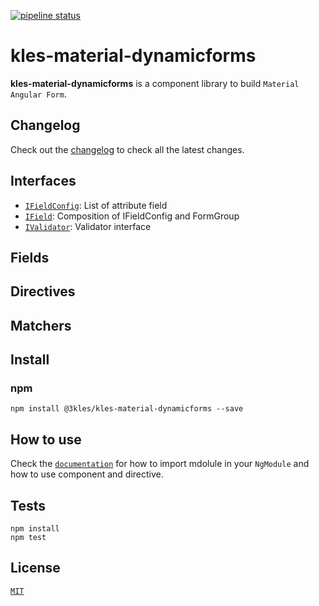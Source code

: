 [![pipeline status](http://gitlab.3kles.local/angular/klesmaterialdynamicforms/badges/master/pipeline.svg)](http://gitlab.3kles.local/angular/klesmaterialdynamicforms/-/commits/master)

# kles-material-dynamicforms

**kles-material-dynamicforms** is a component library to build `Material Angular Form`.

## Changelog

Check out the [changelog](./CHANGELOG.md) to check all the latest changes.

## Interfaces
- [`IFieldConfig`](./docs/interfaces.md#ifieldconfig): List of attribute field
- [`IField`](./docs/interfaces.md#ifield): Composition of IFieldConfig and FormGroup
- [`IValidator`](./docs/interfaces.md#ivalidator): Validator interface

## Fields

## Directives

## Matchers

## Install

### npm

```
npm install @3kles/kles-material-dynamicforms --save
```

## How to use

Check the [`documentation`](./docs) for how to import mdolule in your `NgModule` and how to use component and directive.

## Tests

```
npm install
npm test
```

## License

[`MIT`](./LICENSE.md)
